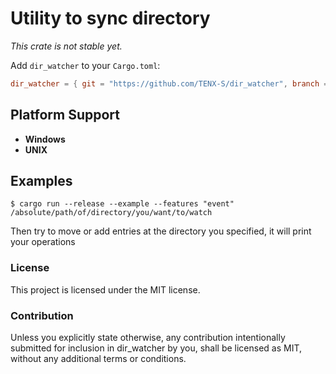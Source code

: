 # Utility to sync directory
*This crate is not stable yet.*

Add `dir_watcher` to your `Cargo.toml`:
```toml
dir_watcher = { git = "https://github.com/TENX-S/dir_watcher", branch = "main" }
```

## Platform Support
- **Windows**
- **UNIX**

## Examples

```shell
$ cargo run --release --example --features "event" /absolute/path/of/directory/you/want/to/watch
```

Then try to move or add entries at the directory you specified, it will print your operations

### License

This project is licensed under the MIT license.

### Contribution

Unless you explicitly state otherwise, any contribution intentionally submitted for inclusion in dir_watcher by you, shall be licensed as MIT, without any additional terms or conditions.
